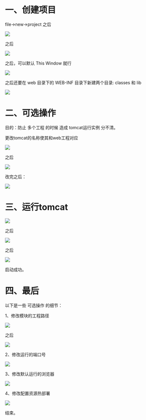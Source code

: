 # 一、创建项目

file->new->project 之后

![](https://azhu12138.oss-cn-shenzhen.aliyuncs.com/img/20200521162209.png)

之后

![](https://azhu12138.oss-cn-shenzhen.aliyuncs.com/img/20200521162325.png)

之后，可以默认 This Window 就行

![](https://azhu12138.oss-cn-shenzhen.aliyuncs.com/img/20200521162411.png)

 之后还要在 web 目录下的 WEB-INF 目录下新建两个目录: classes 和 lib 

![](https://azhu12138.oss-cn-shenzhen.aliyuncs.com/img/20200521163544.png)

# 二、可选操作

目的：防止 多个工程 的时候 造成 tomcat运行实例 分不清。

更改tomcat的名称使其和web工程对应

![](https://azhu12138.oss-cn-shenzhen.aliyuncs.com/img/20200521163840.png)

之后

![](https://azhu12138.oss-cn-shenzhen.aliyuncs.com/img/20200521164309.png)

改完之后：

![](https://azhu12138.oss-cn-shenzhen.aliyuncs.com/img/20200521164335.png)

# 三、运行tomcat

![](https://azhu12138.oss-cn-shenzhen.aliyuncs.com/img/20200521165701.png)

之后

![](https://azhu12138.oss-cn-shenzhen.aliyuncs.com/img/20200521165912.png)

之后

![](https://azhu12138.oss-cn-shenzhen.aliyuncs.com/img/20200521171318.png)

启动成功。

# 四、最后

以下是一些 可选操作 的细节：

1、修改模块的工程路径

![](https://azhu12138.oss-cn-shenzhen.aliyuncs.com/img/20200521171716.png)

之后

![](https://azhu12138.oss-cn-shenzhen.aliyuncs.com/img/20200521171858.png)

2、修改运行的端口号

![](https://azhu12138.oss-cn-shenzhen.aliyuncs.com/img/20200521193336.png)

3、修改默认运行的浏览器

![](https://azhu12138.oss-cn-shenzhen.aliyuncs.com/img/20200521193939.png)

4、修改配置资源热部署

![](https://azhu12138.oss-cn-shenzhen.aliyuncs.com/img/20200521194514.png)

结束。